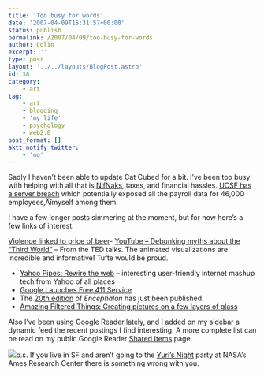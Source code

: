 ```yaml
---
title: 'Too busy for words'
date: '2007-04-09T15:31:57+00:00'
status: publish
permalink: /2007/04/09/too-busy-for-words
author: Colin
excerpt: ''
type: post
layout: '../../layouts/BlogPost.astro'
id: 38
category:
    - art
tag:
    - art
    - blogging
    - 'my life'
    - psychology
    - web2.0
post_format: []
aktt_notify_twitter:
    - 'no'
---
```

Sadly I haven’t been able to update Cat Cubed for a bit. I’ve been too busy with helping with all that is [NifNaks](https://nifnaks.com), taxes, and financial hassles. [UCSF has a server breach](https://pub.ucsf.edu/newsservices/releases/200704041/) which potentially exposed all the payroll data for 46,000 employees‚Äîmyself among them.

I have a few longer posts simmering at the moment, but for now here’s a few links of interest:

[Violence linked to price of beer](https://www.mindhacks.com/blog/2007/04/violence_linked_to_p.html)- [YouTube – Debunking myths about the “Third World”](https://www.youtube.com/watch?v=RUwS1uAdUcI) – From the TED talks. The animated visualizations are incredible and informative! Tufte would be proud.
- [Yahoo Pipes: Rewire the web](https://pipes.yahoo.com/pipes/) – interesting user-friendly internet mashup tech from Yahoo of all places
- [Google Launches Free 411 Service](https://www.techcrunch.com/2007/04/06/google-launches-free-411-business/)
- The [20th edition](https://scienceblogs.com/neurontic/2007/04/encephalon_20.php) of *Encephalon* has just been published.
- [Amazing Filtered Things: Creating pictures on a few layers of glass](https://amazingfiltered.blogspot.com/2007/04/guy-create-pictures-on-few-layers-of.html)

Also I’ve been using Google Reader lately, and I added on my sidebar a dynamic feed the recent postings I find interesting. A more complete list can be read on my public Google Reader [Shared Items](https://www.google.com/reader/shared/00170192886383847618) page.

[![](https://www.worldspaceparty.com/imgs/yurisnight.gif)](https://www.worldspaceparty.com)p.s. If you live in SF and aren’t going to the [Yuri’s Night](https://www.worldspaceparty.com) party at NASA’s Ames Research Center there is something wrong with you.